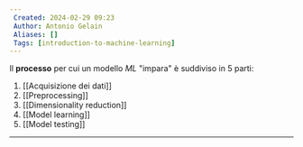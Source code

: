 ```yaml
---
 Created: 2024-02-29 09:23
 Author: Antonio Gelain
 Aliases: []
 Tags: [introduction-to-machine-learning]
---
```


Il **processo** per cui un modello *ML* "impara" è suddiviso in 5 parti:
1. [[Acquisizione dei dati]]
2. [[Preprocessing]]
3. [[Dimensionality reduction]]
4. [[Model learning]]
5. [[Model testing]]

---

